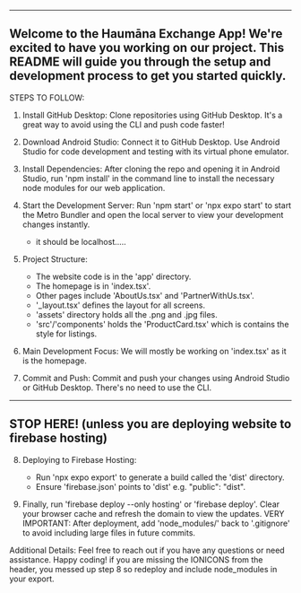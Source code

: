 -------------------------------------------------------------------------------------------------------------------------------------------------------
Welcome to the Haumāna Exchange App!
We're excited to have you working on our project. This README will guide you through the setup and development process to get you started quickly.
------------------------------------------------------------------------------------------------------------------------------------------------------------
STEPS TO FOLLOW:
1. Install GitHub Desktop: Clone repositories using GitHub Desktop. It's a great way to avoid using the CLI and push code faster!

2. Download Android Studio: Connect it to GitHub Desktop. Use Android Studio for code development and testing with its virtual phone emulator.

3. Install Dependencies: After cloning the repo and opening it in Android Studio, run 'npm install' in the command line to install the necessary node modules for our web application.

4. Start the Development Server: Run 'npm start' or 'npx expo start' to start the Metro Bundler and open the local server to view your development changes instantly.
   - it should be localhost.....

6. Project Structure:
    - The website code is in the 'app' directory.
    - The homepage is in 'index.tsx'.
    - Other pages include 'AboutUs.tsx' and 'PartnerWithUs.tsx'.
    - '_layout.tsx' defines the layout for all screens.
    - 'assets' directory holds all the .png and .jpg files.
    - 'src'/'components' holds the 'ProductCard.tsx' which is contains the style for listings.

7. Main Development Focus: We will mostly be working on 'index.tsx' as it is the homepage.

8. Commit and Push: Commit and push your changes using Android Studio or GitHub Desktop. There's no need to use the CLI.

----------------------------------------------------------------------------------------------------------------------------------------------------------------------
STOP HERE! (unless you are deploying website to firebase hosting)
----------------------------------------------------------------------------------------------------------------------------------------------------------------------

8. Deploying to Firebase Hosting:
   - Run 'npx expo export' to generate a build called the 'dist' directory.
   - Ensure 'firebase.json' points to 'dist' e.g. "public": "dist".
     
9. Finally, run 'firebase deploy --only hosting' or 'firebase deploy'.
Clear your browser cache and refresh the domain to view the updates.
VERY IMPORTANT: After deployment, add 'node_modules/' back to '.gitignore' to avoid including large files in future commits.

Additional Details:
Feel free to reach out if you have any questions or need assistance. Happy coding!
if you are missing the IONICONS from the header, you messed up step 8 so redeploy and include node_modules in your export.
